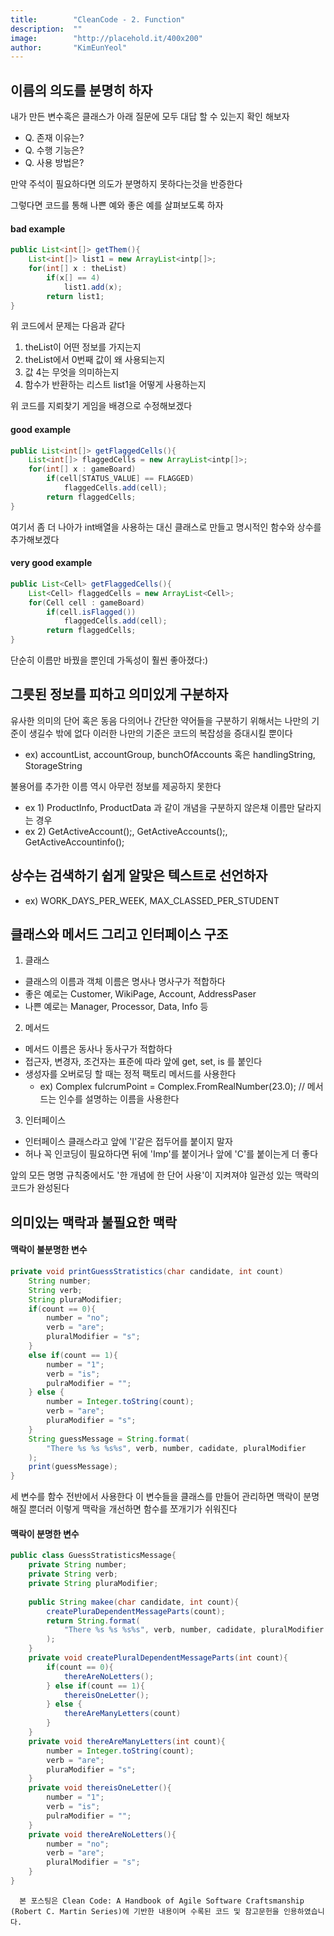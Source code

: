 ```yaml
---
title:        "CleanCode - 2. Function"
description:  ""
image:        "http://placehold.it/400x200"
author:       "KimEunYeol"
---
```


이름의 의도를 분명히 하자
-----------

내가 만든 변수혹은 클래스가 아래 질문에 모두 대답 할 수 있는지 확인 해보자
* Q. 존재 이유는?
* Q. 수행 기능은?
* Q. 사용 방법은?

만약 주석이 필요하다면 의도가 분명하지 못하다는것을 반증한다

그렇다면 코드를 통해 나쁜 예와 좋은 예를 살펴보도록 하자

#### bad example

~~~java
public List<int[]> getThem(){
	List<int[]> list1 = new ArrayList<intp[]>;
    for(int[] x : theList)
    	if(x[] == 4)
        	list1.add(x);
        return list1;
}
~~~

위 코드에서 문제는 다음과 같다
1. theList이 어떤 정보를 가지는지 
2. theList에서 0번째 값이 왜 사용되는지
3. 값 4는 무엇을 의미하는지
4. 함수가 반환하는 리스트 list1을 어떻게 사용하는지

위 코드를 지뢰찾기 게임을 배경으로 수정해보겠다
#### good example
~~~java
public List<int[]> getFlaggedCells(){
	List<int[]> flaggedCells = new ArrayList<intp[]>;
    for(int[] x : gameBoard)
    	if(cell[STATUS_VALUE] == FLAGGED)
        	flaggedCells.add(cell);
        return flaggedCells;
}
~~~

여기서 좀 더 나아가 int배열을 사용하는 대신 클래스로 만들고 명시적인 함수와 상수를 추가해보겠다
#### very good example
~~~java
public List<Cell> getFlaggedCells(){
	List<Cell> flaggedCells = new ArrayList<Cell>;
    for(Cell cell : gameBoard)
    	if(cell.isFlagged())
        	flaggedCells.add(cell);
        return flaggedCells;
}
~~~
단순히 이름만 바꿨을 뿐인데 가독성이 훨씬 좋아졌다:)

그릇된 정보를 피하고 의미있게 구분하자
-----------

유사한 의미의 단어 혹은 동음 다의어나 간단한 약어들을 구분하기 위해서는 나만의 기준이 생길수 밖에 없다 이러한 나만의 기준은 코드의 복잡성을 증대시킬 뿐이다
 * ex) accountList, accountGroup, bunchOfAccounts 혹은 handlingString, StorageString

불용어를 추가한 이름 역시 아무런 정보를 제공하지 못한다
  * ex 1) ProductInfo, ProductData 과 같이 개념을 구분하지 않은채 이름만 달라지는 경우
  * ex 2) GetActiveAccount();, GetActiveAccounts();, GetActiveAccountinfo();

상수는 검색하기 쉽게 알맞은 텍스트로 선언하자
-------------------
 * ex) WORK_DAYS_PER_WEEK, MAX_CLASSED_PER_STUDENT

클래스와 메서드 그리고 인터페이스 구조
-------------------
1. 클래스
  * 클래스의 이름과 객체 이름은 명사나 명사구가 적합하다
  * 좋은 예로는 Customer, WikiPage, Account, AddressPaser
  * 나쁜 예로는 Manager, Processor, Data, Info 등

2. 메서드
  * 메서드 이름은 동사나 동사구가 적합하다
  * 접근자, 변경자, 조건자는 표준에 따라 앞에 get, set, is 를 붙인다
  * 생성자를 오버로딩 할 때는 정적 팩토리 메서드를 사용한다
    * ex) Complex fulcrumPoint = Complex.FromRealNumber(23.0); // 메서드는 인수를 설명하는 이름을 사용한다

3. 인터페이스
  * 인터페이스 클래스라고 앞에 'I'같은 접두어를 붙이지 말자
  * 허나 꼭 인코딩이 필요하다면 뒤에 'Imp'를 붙이거나 앞에 'C'를 붙이는게 더 좋다

앞의 모든 명명 규칙중에서도 '한 개념에 한 단어 사용'이 지켜져야 일관성 있는 맥락의 코드가 완성된다

의미있는 맥락과 불필요한 맥락
-------------------
#### 맥락이 불분명한 변수
~~~java
private void printGuessStratistics(char candidate, int count)
	String number;
    String verb;
    String pluraModifier;
    if(count == 0){
    	number = "no";
        verb = "are";
        pluralModifier = "s";
    }
    else if(count == 1){
    	number = "1";
        verb = "is";
        pulraModifier = "";
    } else {
    	number = Integer.toString(count);
        verb = "are";
        pluraModifier = "s";
    }
    String guessMessage = String.format(
    	"There %s %s %s%s", verb, number, cadidate, pluralModifier
	);
	print(guessMessage);
}
~~~

세 변수를 함수 전반에서 사용한다 이 변수들을 클래스를 만들어 관리하면 맥락이 분명해질 뿐더러 이렇게 맥락을 개선하면 함수를 쪼개기가 쉬워진다

#### 맥락이 분명한 변수
~~~java
public class GuessStratisticsMessage{
	private String number;
    private String verb;
    private String pluraModifier;
    
    public String makee(char candidate, int count){
    	createPluraDependentMessageParts(count);
        return String.format(
        	"There %s %s %s%s", verb, number, cadidate, pluralModifier
        );
    }
    private void createPluralDependentMessageParts(int count){
    	if(count == 0){
        	thereAreNoLetters();
        } else if(count == 1){
        	thereisOneLetter();
        } else {
        	thereAreManyLetters(count)
        }
    }
    private void thereAreManyLetters(int count){
    	number = Integer.toString(count);
        verb = "are";
        pluraModifier = "s";
    }
    private void thereisOneLetter(){
        number = "1";
        verb = "is";
        pulraModifier = "";
    }
    private void thereAreNoLetters(){
		number = "no";
        verb = "are";
        pluralModifier = "s";
    }
}
~~~







      본 포스팅은 Clean Code: A Handbook of Agile Software Craftsmanship (Robert C. Martin Series)에 기반한 내용이며 수록된 코드 및 참고문헌을 인용하였습니다.